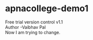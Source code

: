 # apnacollege-demo1
Free trial version control v1.1
<br>
Author -Vaibhav Pal
<br>
Now I am trying to change.
